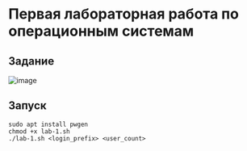 # Первая лабораторная работа по операционным системам
## Задание
![image](https://github.com/tutatitu/hse/assets/135254365/6c339981-7d2c-4dff-9963-7e939d0db9e8)
## Запуск
```shell
sudo apt install pwgen
chmod +x lab-1.sh
./lab-1.sh <login_prefix> <user_count>
```
